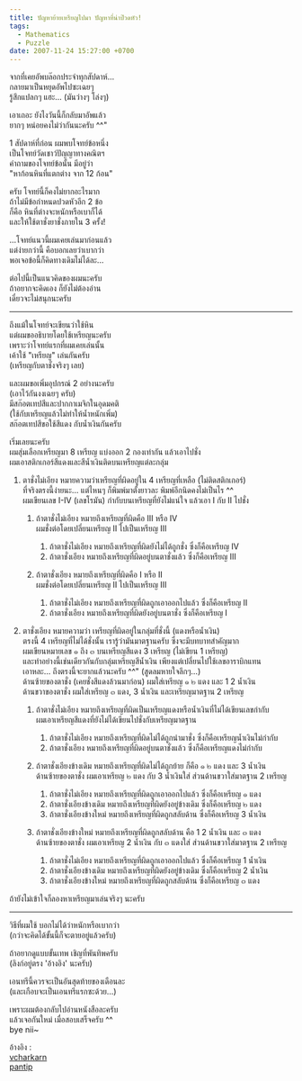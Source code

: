 ```yaml
---
title: ปัญหาย้ายเหรียญไปมา ปัญหาที่น่าป๊วดหัว!
tags:
  - Mathematics
  - Puzzle
date: 2007-11-24 15:27:00 +0700
---
```


จากที่เคยอัพบล๊อกประจำทุกสัปดาห์...  
กลายมาเป็นหยุดอัพไปซะเฉยๆ  
รู้สึกแปลกๆ แฮะ... (มันว่างๆ โล่งๆ)

เอาเถอะ ยังไงวันนี้ก็กลับมาอัพแล้ว  
ยากๆ หน่อยคงไม่ว่ากันนะครับ ^^"

1 สัปดาห์ที่ก่อน ผมพบโจทย์ข้อหนึ่ง  
เป็นโจทย์วัดเชาว์ปัญญาทางคณิตฯ  
คำถามของโจทย์ข้อนั้น มีอยู่ว่า  
"หาก้อนหินที่แตกต่าง จาก 12 ก้อน"

ครับ โจทย์นี้ก็คงไม่ยากอะไรมาก  
ถ้าไม่มีข้อกำหนดปวดหัวอีก 2 ข้อ  
ก็คือ หินที่ต่างจะหนักหรือเบาก็ได้  
และให้ใช้ตาชั่งยาชั่งภายใน 3 ครั้ง!

...โจทย์แนวนี้ผมเคยเล่นมาก่อนแล้ว  
แต่ง่ายกว่านี้ คือบอกเลยว่าเบากว่า  
พอเจอข้อนี้ก็คิดทางเดิมไม่ได้ละ...

ต่อไปนี้เป็นแนวคิดของผมนะครับ  
ถ้าอยากจะคิดเอง ก็ยังไม่ต้องอ่าน  
เดี๋ยวจะไม่สนุกนะครับ

---

ถึงแม้ในโจทย์จะเขียนว่าใช้หิน  
แต่ผมขออธิบายโดยใช้เหรียญนะครับ  
เพราะว่าโจทย์แรกที่ผมเคยเล่นนั้น  
เค้าใช้ "เหรียญ" เล่นกันครับ  
(เหรียญกับตาชั่งจริงๆ เลย)

และผมขอเพิ่มอุปกรณ์ 2 อย่างนะครับ  
(เอาไว้กันงงเฉยๆ ครับ)  
มีสก๊อตเทปสีและปากกาเมจิกในอุดมคติ  
(ใช้กับเหรียญแล้วไม่ทำให้น้ำหนักเพิ่ม)  
สก๊อตเทปสีขอใช้สีแดง กับน้ำเงินกันครับ

เริ่มเลยนะครับ  
ผมสุ่มเลือกเหรียญมา 8 เหรียญ แบ่งออก 2 กองเท่ากัน แล้วเอาไปชั่ง  
ผมเอาสติกเกอร์สีแดงและสีน้ำเงินติดบนเหรียญแต่ละกลุ่ม

1. ตาชั่งไม่เอียง หมายความว่าเหรียญที่ผิดอยู่ใน 4 เหรียญที่เหลือ (ไม่ติดสติกเกอร์)  
   ที่จริงตรงนี้ง่ายนะ... แต่ไหนๆ ก็พิมพ์มาตั้งยาวละ พิมพ์อีกนิดคงไม่เป็นไร ^^  
   ผมเขียนเลข I-IV (เลขโรมัน) กำกับบนเหรียญที่ยังไม่แน่ใจ แล้วเอา I กับ II ไปชั่ง

   1. ถ้าตาชั่งไม่เอียง หมายถึงเหรียญที่ผิดคือ III หรือ IV  
      ผมชั่งต่อโดยเปลี่ยนเหรียญ II ไปเป็นเหรียญ III

      1. ถ้าตาชั่งไม่เอียง หมายถึงเหรียญที่ผิดยังไม่ได้ถูกชั่ง ซึ่งก็คือเหรียญ IV
      2. ถ้าตาชั่งเอียง หมายถึงเหรียญที่ผิดอยู่บนตาชั่งแล้ว ซึ่งก็คือเหรียญ III

   2. ถ้าตาชั่งเอียง หมายถึงเหรียญที่ผิดคือ I หรือ II  
      ผมชั่งต่อโดยเปลี่ยนเหรียญ II ไปเป็นเหรียญ III

      1. ถ้าตาชั่งไม่เอียง หมายถึงเหรียญที่ผิดถูกเอาออกไปแล้ว ซึ่งก็คือเหรียญ II
      2. ถ้าตาชั่งเอียง หมายถึงเหรียญที่ผิดยังอยู่บนตาชั่ง ซึ่งก็คือเหรียญ I

2. ตาชั่งเอียง หมายความว่า เหรียญที่ผิดอยู่ในกลุ่มที่ชั่งนี้ (แดงหรือน้ำเงิน)  
   ตรงนี้ 4 เหรียญที่ไม่ได้ชั่งนั้น เรารู้ว่ามันมาตฐานครับ ซึ่งจะมีบทบาทสำคัญมาก  
   ผมเขียนหมายเลข ๑ ถึง ๓ บนเหรียญสีแดง 3 เหรียญ (ไม่เขียน 1 เหรียญ)  
   และทำอย่างนี้เช่นเดียวกันกับกลุ่มเหรียญสีน้ำเงิน เพียงแต่เปลี่ยนไปใช้เลขอาราบิกแทน  
   เอาหละ... ถึงตรงนี้จะยากแล้วนะครับ ^^" (สูดลมหายใจลึกๆ...)  
   ด้านซ้ายของตาชั่ง (เคยชั่งสีแดงล้วนมาก่อน) ผมใส่เหรียญ ๑ ๒ แดง และ 1 2 น้ำเงิน  
   ด้านขวาของตาชั่ง ผมใส่เหรียญ ๓ แดง, 3 น้ำเงิน และเหรียญมาตฐาน 2 เหรียญ

   1. ถ้าตาชั่งไม่เอียง หมายถึงเหรียญที่ผิดเป็นเหรียญแดงหรือน้ำเงินที่ไม่ได้เขียนเลขกำกับ  
      ผมเอาเหรียญสีแดงที่ยังไม่ได้เขียนไปชั่งกับเหรียญมาตฐาน

      1. ถ้าตาชั่งไม่เอียง หมายถึงเหรียญที่ผิดไม่ได้ถูกนำมาชั่ง ซึ่งก็คือเหรียญน้ำเงินไม่กำกับ
      2. ถ้าตาชั่งเอียง หมายถึงเหรียญที่ผิดอยู่บนตาชั่งแล้ว ซึ่งก็คือเหรียญแดงไม่กำกับ

   2. ถ้าตาชั่งเอียงข้างเดิม หมายถึงเหรียญที่ผิดไม่ได้ถูกย้าย ก็คือ ๑ ๒ แดง และ 3 น้ำเงิน  
      ด้านซ้ายของตาชั่ง ผมเอาเหรียญ ๒ แดง กับ 3 น้ำเงินใส่ ส่วนด้านขวาใส่มาตฐาน 2 เหรียญ

      1. ถ้าตาชั่งไม่เอียง หมายถึงเหรียญที่ผิดถูกเอาออกไปแล้ว ซึ่งก็คือเหรียญ ๑ แดง
      2. ถ้าตาชั่งเอียงข้างเดิม หมายถึงเหรียญที่ผิดยังอยู่ข้างเดิม ซึ่งก็คือเหรียญ ๒ แดง
      3. ถ้าตาชั่งเอียงข้างใหม่ หมายถึงเหรียญที่ผิดถูกสลับด้าน ซึ่งก็คือเหรียญ 3 น้ำเงิน

   3. ถ้าตาชั่งเอียงข้างใหม่ หมายถึงเหรียญที่ผิดถูกสลับด้าน คือ 1 2 น้ำเงิน และ ๓ แดง  
      ด้านซ้ายของตาชั่ง ผมเอาเหรียญ 2 น้ำเงิน กับ ๓ แดงใส่ ส่วนด้านขวาใส่มาตฐาน 2 เหรียญ

      1. ถ้าตาชั่งไม่เอียง หมายถึงเหรียญที่ผิดถูกเอาออกไปแล้ว ซึ่งก็คือเหรียญ 1 น้ำเงิน
      2. ถ้าตาชั่งเอียงข้างเดิม หมายถึงเหรียญที่ผิดยังอยู่ข้างเดิม ซึ่งก็คือเหรียญ 2 น้ำเงิน
      3. ถ้าตาชั่งเอียงข้างใหม่ หมายถึงเหรียญที่ผิดถูกสลับด้าน ซึ่งก็คือเหรียญ ๓ แดง

ถ้ายังไม่เข้าใจก็ลองหาเหรียญมาเล่นจริงๆ นะครับ

---

วิธีที่ผมใช้ บอกไม่ได้ว่าหนักหรือเบากว่า  
(กว่าจะคิดได้ขั้นนี้ก็จะตายอยู่แล้วครับ)

ถ้าอยากดูแบบขั้นเทพ เชิญที่พันทิพครับ  
(ลิงก์อยู่ตรง 'อ้างอิง' นะครับ)

เอนทรีนี้ควรจะเป็นอันสุดท้ายของเดือนละ  
(และเกือบจะเป็นเอนทรีแรกซะด้วย...)

เพราะผมต้องกลับไปอ่านหนังสือละครับ  
แล้วเจอกันใหม่ เมื่อสอบเสร็จครับ ^^  
bye nii~

อ้างอิง :  
[vcharkarn][]  
[pantip][]


[vcharkarn]: //www.vcharkarn.com/include/vcafe/showkratoo.php?Pid=128423
[pantip]: //topicstock.pantip.com/wahkor/topicstock/2007/11/X6030804/X6030804.html

